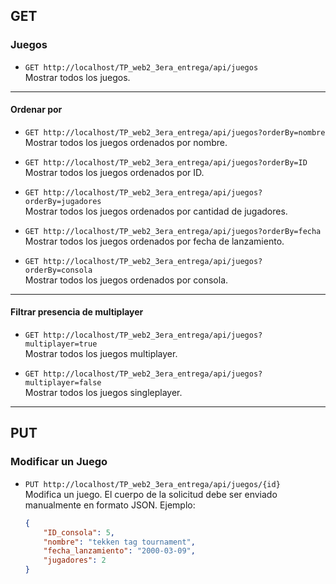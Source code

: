 ## GET

### Juegos

- `GET http://localhost/TP_web2_3era_entrega/api/juegos`  
  Mostrar todos los juegos.

---

#### Ordenar por

- `GET http://localhost/TP_web2_3era_entrega/api/juegos?orderBy=nombre`  
  Mostrar todos los juegos ordenados por nombre.

- `GET http://localhost/TP_web2_3era_entrega/api/juegos?orderBy=ID`  
  Mostrar todos los juegos ordenados por ID.

- `GET http://localhost/TP_web2_3era_entrega/api/juegos?orderBy=jugadores`  
  Mostrar todos los juegos ordenados por cantidad de jugadores.

- `GET http://localhost/TP_web2_3era_entrega/api/juegos?orderBy=fecha`  
  Mostrar todos los juegos ordenados por fecha de lanzamiento.

- `GET http://localhost/TP_web2_3era_entrega/api/juegos?orderBy=consola`  
  Mostrar todos los juegos ordenados por consola.

---

#### Filtrar presencia de multiplayer

- `GET http://localhost/TP_web2_3era_entrega/api/juegos?multiplayer=true`  
  Mostrar todos los juegos multiplayer.

- `GET http://localhost/TP_web2_3era_entrega/api/juegos?multiplayer=false`  
  Mostrar todos los juegos singleplayer.

---

## PUT

### Modificar un Juego

- `PUT http://localhost/TP_web2_3era_entrega/api/juegos/{id}`  
  Modifica un juego. El cuerpo de la solicitud debe ser enviado manualmente en formato JSON. Ejemplo:

  ```json
  {
      "ID_consola": 5,
      "nombre": "tekken tag tournament",
      "fecha_lanzamiento": "2000-03-09",
      "jugadores": 2
  }
